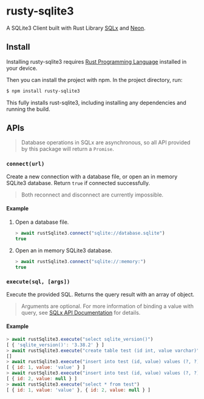 # rusty-sqlite3

A SQLite3 Client built with Rust Library [SQLx](https://github.com/launchbadge/sqlx) and [Neon](https://neon-bindings.com/).

## Install

Installing rusty-sqlite3 requires [Rust Programming Language](https://rustup.rs/) installed in your device.

Then you can install the project with npm. In the project directory, run:

```sh
$ npm install rusty-sqlite3
```

This fully installs rust-sqlite3, including installing any dependencies and running the build.

## APIs

> Database operations in SQLx are asynchronous, so all API provided by this package will return a `Promise`.

### `connect(url)`

Create a new connection with a database file, or open an in memory SQLite3 database. Return `true` if connected successfully.

> Both reconnect and disconnect are currently impossible.

#### Example

1. Open a database file.

    ```javascript
    > await rustSqlite3.connect("sqlite://database.sqlite")
    true
    ```

2. Open an in memory SQLite3 database.

    ```javascript
    > await rustSqlite3.connect("sqlite://:memory:")
    true
    ```

### `execute(sql, [args])`

Execute the provided SQL. Returns the query result with an array of object.

> Arguments are optional. For more information of binding a value with query, see [SQLx API Documentation](https://docs.rs/sqlx/latest/sqlx/query/struct.Query.html#method.bind) for details.

#### Example

```javascript
> await rustSqlite3.execute("select sqlite_version()")
[ { 'sqlite_version()': '3.38.2' } ]
> await rustSqlite3.execute("create table test (id int, value varchar)")
[]
> await rustSqlite3.execute("insert into test (id, value) values (?, ?) returning *", [1, "value"])
[ { id: 1, value: 'value' } ]
> await rustSqlite3.execute("insert into test (id, value) values (?, ?) returning *", [2, null])
[ { id: 2, value: null } ]
> await rustSqlite3.execute("select * from test")
[ { id: 1, value: 'value' }, { id: 2, value: null } ]
```
